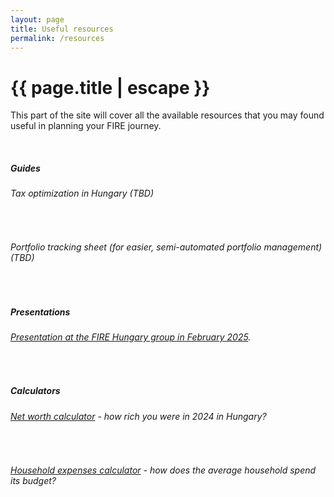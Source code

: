 ```yaml
---
layout: page
title: Useful resources
permalink: /resources
---
```


<h1 class="page-title">{{ page.title | escape }}</h1>
    
<div class="section">
    <div class="row">
          <div class="col s12">
<p>This part of the site will cover all the available resources that you may found useful in planning your FIRE journey.</p>

<br/>
<h5>Guides</h5>
<h6>Tax optimization in Hungary (TBD)</h6>
<br/>
<h6>Portfolio tracking sheet (for easier, semi-automated portfolio management) (TBD)</h6>
<br/>
<h5>Presentations</h5>
<h6><a href="https://www.slideshare.net/slideshow/hogyan-epits-vagyont-tapasztalatok-egy-15-eves-fire-ut-vegen/276076087">Presentation at the FIRE Hungary group in February 2025</a>.</h6>
<br/>
<h5>Calculators</h5>
<h6><a href="net-worth">Net worth calculator</a> - how rich you were in 2024 in Hungary?</h6>
<br/>
<h6><a href="spending">Household expenses calculator</a> - how does the average household spend its budget?</h6>


